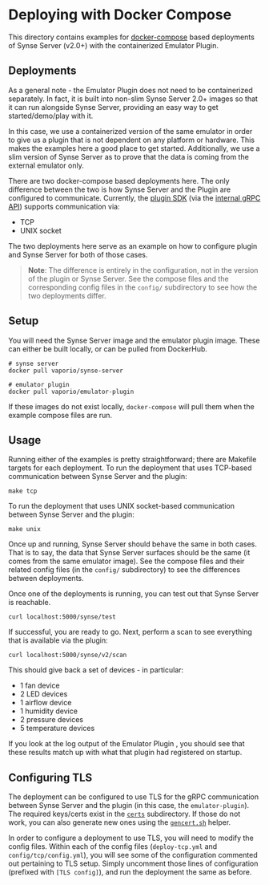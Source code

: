 # Deploying with Docker Compose
This directory contains examples for [docker-compose][docker-compose] based deployments
of Synse Server (v2.0+) with the containerized Emulator Plugin.

## Deployments
As a general note - the Emulator Plugin does not need to be containerized separately.
In fact, it is built into non-slim Synse Server 2.0+ images so that it can run
alongside Synse Server, providing an easy way to get started/demo/play with it.

In this case, we use a containerized version of the same emulator in order to
give us a plugin that is not dependent on any platform or hardware. This makes 
the examples here a good place to get started. Additionally, we use a slim version
of Synse Server as to prove that the data is coming from the external emulator only.

There are two docker-compose based deployments here. The only difference between
the two is how Synse Server and the Plugin are configured to communicate. Currently,
the [plugin SDK][synse-sdk] (via the [internal gRPC API][synse-grpc]) supports 
communication via:
- TCP
- UNIX socket

The two deployments here serve as an example on how to configure plugin and Synse
Server for both of those cases.

> **Note**: The difference is entirely in the configuration, not in the version of
> the plugin or Synse Server. See the compose files and the corresponding config
> files in the `config/` subdirectory to see how the two deployments differ.


## Setup

You will need the Synse Server image and the emulator plugin image. These can
either be built locally, or can be pulled from DockerHub.
```shell
# synse server
docker pull vaporio/synse-server

# emulator plugin
docker pull vaporio/emulator-plugin
```

If these images do not exist locally, `docker-compose` will pull them when the
example compose files are run.

## Usage
Running either of the examples is pretty straightforward; there are Makefile
targets for each deployment. To run the deployment that uses TCP-based communication
between Synse Server and the plugin:
```
make tcp
```

To run the deployment that uses UNIX socket-based communication between 
Synse Server and the plugin:
```
make unix
```

Once up and running, Synse Server should behave the same in both cases. That is to
say, the data that Synse Server surfaces should be the same (it comes from the same
emulator image). See the compose files and their related config files  (in the `config/`
subdirectory) to see the differences between deployments.

Once one of the deployments is running, you can test out that Synse Server is reachable.
```
curl localhost:5000/synse/test
```

If successful, you are ready to go. Next, perform a scan to see everything that is available
via the plugin:
```
curl localhost:5000/synse/v2/scan
```

This should give back a set of devices - in particular:
- 1 fan device
- 2 LED devices
- 1 airflow device
- 1 humidity device
- 2 pressure devices
- 5 temperature devices

If you look at the log output of the Emulator Plugin , you should see that these results
match up with what that plugin had registered on startup.

## Configuring TLS
The deployment can be configured to use TLS for the gRPC communication between Synse Server
and the plugin (in this case, the `emulator-plugin`). The required keys/certs exist in the
[`certs`](certs) subdirectory. If those do not work, you can also generate new ones using the
[`gencert.sh`](gencert.sh) helper.

In order to configure a deployment to use TLS, you will need to modify the config files. Within
each of the config files (`deploy-tcp.yml` and `config/tcp/config.yml`), you will see some
of the configuration commented out pertaining to TLS setup. Simply uncomment those lines of
configuration (prefixed with `[TLS config]`), and run the deployment the same as before.

[docker-compose]: https://docs.docker.com/compose/install/
[synse-sdk]: https://github.com/vapor-ware/synse-sdk
[synse-grpc]: https://github.com/vapor-ware/synse-server-grpc

